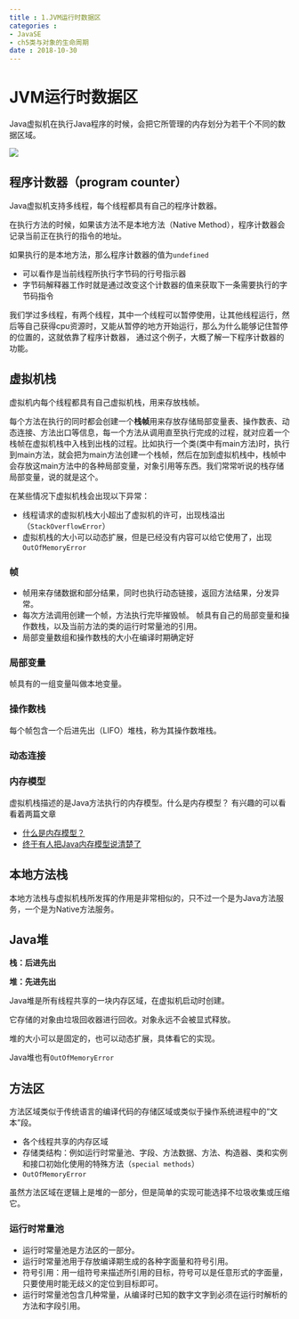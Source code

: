 ```yaml
---
title : 1.JVM运行时数据区
categories : 
- JavaSE
- ch5类与对象的生命周期
date : 2018-10-30
---
```


# JVM运行时数据区

Java虚拟机在执行Java程序的时候，会把它所管理的内存划分为若干个不同的数据区域。

![](https://github.com/huangdaren1997/pictures/blob/master/Java%E8%BF%90%E8%A1%8C%E6%97%B6%E6%95%B0%E6%8D%AE%E5%8C%BA.png?raw=true)

## 程序计数器（program counter）

Java虚拟机支持多线程，每个线程都具有自己的程序计数器。

在执行方法的时候，如果该方法不是本地方法（Native Method），程序计数器会记录当前正在执行的指令的地址。

如果执行的是本地方法，那么程序计数器的值为`undefined`

- 可以看作是当前线程所执行字节码的行号指示器
- 字节码解释器工作时就是通过改变这个计数器的值来获取下一条需要执行的字节码指令

我们学过多线程，有两个线程，其中一个线程可以暂停使用，让其他线程运行，然后等自己获得cpu资源时，又能从暂停的地方开始运行，那么为什么能够记住暂停的位置的，这就依靠了程序计数器， 通过这个例子，大概了解一下程序计数器的功能。

## 虚拟机栈

虚拟机内每个线程都具有自己虚拟机栈，用来存放栈帧。

每个方法在执行的同时都会创建一个**栈帧**用来存放存储局部变量表、操作数表、动态连接、方法出口等信息，每一个方法从调用直至执行完成的过程，就对应着一个栈帧在虚拟机栈中入栈到出栈的过程。比如执行一个类(类中有main方法)时，执行到main方法，就会把为main方法创建一个栈帧，然后在加到虚拟机栈中，栈帧中会存放这main方法中的各种局部变量，对象引用等东西。我们常常听说的栈存储局部变量，说的就是这个。

在某些情况下虚拟机栈会出现以下异常：

- 线程请求的虚拟机栈大小超出了虚拟机的许可，出现栈溢出（`StackOverflowError`）
- 虚拟机栈的大小可以动态扩展，但是已经没有内容可以给它使用了，出现`OutOfMemoryError`

### 帧

- 帧用来存储数据和部分结果，同时也执行动态链接，返回方法结果，分发异常。
- 每次方法调用创建一个帧，方法执行完毕摧毁帧。 帧具有自己的局部变量和操作数栈，以及当前方法的类的运行时常量池的引用。
- 局部变量数组和操作数栈的大小在编译时期确定好

### 局部变量

帧具有的一组变量叫做本地变量。

### 操作数栈

每个帧包含一个后进先出（LIFO）堆栈，称为其操作数堆栈。

### 动态连接

### 内存模型

虚拟机栈描述的是Java方法执行的内存模型。什么是内存模型？ 有兴趣的可以看看着两篇文章

- [什么是内存模型？](https://www.cnblogs.com/adinosaur/p/6243605.html)
- [终于有人把Java内存模型说清楚了](http://developer.51cto.com/art/201807/579744.htm)

## 本地方法栈

本地方法栈与虚拟机栈所发挥的作用是非常相似的，只不过一个是为Java方法服务，一个是为Native方法服务。

## Java堆

**栈：后进先出**

**堆：先进先出**

Java堆是所有线程共享的一块内存区域，在虚拟机启动时创建。

它存储的对象由垃圾回收器进行回收。对象永远不会被显式释放。

堆的大小可以是固定的，也可以动态扩展，具体看它的实现。

Java堆也有`OutOfMemoryError`

## 方法区

方法区域类似于传统语言的编译代码的存储区域或类似于操作系统进程中的“文本”段。

- 各个线程共享的内存区域
- 存储类结构：例如运行时常量池、字段、方法数据、方法、构造器、类和实例和接口初始化使用的特殊方法（`special methods`）
- `OutOfMemoryError`

虽然方法区域在逻辑上是堆的一部分，但是简单的实现可能选择不垃圾收集或压缩它。

### 运行时常量池

- 运行时常量池是方法区的一部分。
- 运行时常量池用于存放编译期生成的各种字面量和符号引用。
- 符号引用：用一组符号来描述所引用的目标，符号可以是任意形式的字面量，只要使用时能无歧义的定位到目标即可。
- 运行时常量池包含几种常量，从编译时已知的数字文字到必须在运行时解析的方法和字段引用。
